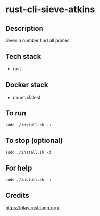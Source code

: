 # rust-cli-sieve-atkins

## Description
Given a number find all primes.

## Tech stack
- rust

## Docker stack
- ubuntu:latest

## To run
`sudo ./install.sh -u`

## To stop (optional)
`sudo ./install.sh -d`

## For help
`sudo ./install.sh -h`

## Credits
https://play.rust-lang.org/
